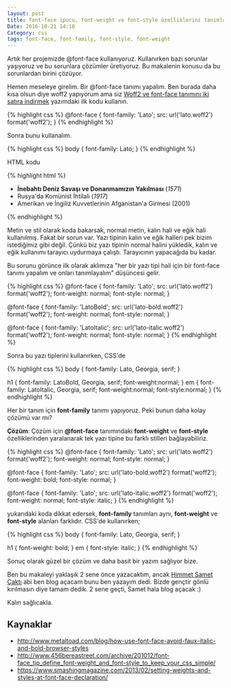 ```yaml
---
layout: post
title: font-face ipucu, font-weight ve font-style özelliklerini tanımlamak
Date: 2016-10-21 14:10
Category: css
tags: font-face, font-family, font-style, font-weight
---
```


Artık her projemizde @font-face kullanıyoruz. Kullanırken bazı sorunlar yaşıyoruz ve bu sorunlara çözümler üretiyoruz. Bu makalenin konusu da bu sorunlardan birini çözüyor. 

Hemen meseleye girelim. Bir @font-face tanımı yapalım. Ben burada daha kısa olsun diye woff2 yapıyorum ama siz [Woff2 ve font-face tanımını iki satıra indirmek](http://fatihhayrioglu.com/woff2-ve-font-face-tanimini-iki-satira-indirmek/) yazımdaki ilk kodu kullanın.

{% highlight css %}
@font-face {
  font-family: 'Lato';
  src: url('lato.woff2') format('woff2');
}
{% endhighlight %}

Sonra bunu kullanalım. 

{% highlight css %}
body {
  font-family: Lato;
}
{% endhighlight %}

HTML kodu 

{% highlight html %}
<ul>
  <li><strong>İnebahtı Deniz Savaşı ve Donanmamızın Yakılması</strong> (<em>1571</em>)</li>
  <li>Rusya'da Komünist İhtilali (<em>1917</em>)</li>
  <li>Amerikan ve İngiliz Kuvvetlerinin Afganistan'a Girmesi (2001)</li>
</ul>
{% endhighlight %}

Metin ve stil olarak koda bakarsak, normal metin, kalın hali ve eğik hali kullanılmış. Fakat bir sorun var. Yazı tipinin kalın ve eğik halleri pek bizim istediğimiz gibi değil. Çünkü biz yazı tipinin normal halini yükledik, kalın ve eğik kullanımı tarayıcı uydurmaya çalıştı. Tarayıcının yapacağıda bu kadar. 

Bu sorunu görünce ilk olarak aklımıza "her bir yazı tipi hali için bir font-face tanımı yapalım ve onları tanımlayalım" düşüncesi gelir. 

{% highlight css %}
@font-face {
  font-family: 'Lato';
  src: url('lato.woff2') format('woff2');
  font-weight: normal;
  font-style: normal;
}

@font-face {
  font-family: 'LatoBold';
  src: url('lato-bold.woff2') format('woff2');
  font-weight: normal;
  font-style: normal;
}

@font-face {
  font-family: 'LatoItalic';
  src: url('lato-italic.woff2') format('woff2');
  font-weight: normal;
  font-style: normal;
}
{% endhighlight %}

Sonra bu yazı tiplerini kullanırken, CSS'de

{% highlight css %}
body { 
  font-family: Lato, Georgia, serif; 
}

h1 {
  font-family: LatoBold, Georgia, serif;
  font-weight:normal;
}
em {
  font-family: LatoItalic, Georgia, serif;
  font-weight:normal;
  font-style:normal;
}
{% endhighlight %}

Her bir tanım için **font-family** tanımı yapıyoruz.  Peki bunun daha kolay çözümü var mı?

**Çözüm**: Çözüm için **@font-face** tanımındaki **font-weight** ve **font-style** özelliklerinden yaralanarak tek yazı tipine bu farklı stilleri bağlayabiliriz.

{% highlight css %}
@font-face {
  font-family: 'Lato';
  src: url('lato.woff2') format('woff2');
  font-weight: normal;
  font-style: normal;
}

@font-face {
  font-family: 'Lato';
  src: url('lato-bold.woff2') format('woff2');
  font-weight: bold;
  font-style: normal;
}

@font-face {
  font-family: 'Lato';
  src: url('lato-italic.woff2') format('woff2');
  font-weight: normal;
  font-style: italic;
}
{% endhighlight %}

yukarıdaki koda dikkat edersek, **font-family** tanımları aynı, **font-weight** ve **font-style** alanları farklıdır. CSS'de kullanırken;

{% highlight css %}
body { 
  font-family: Lato, Georgia, serif; 
}

h1 {
  font-weight: bold;
}
em {
  font-style: italic;
}
{% endhighlight %}

Sonuç olarak güzel bir çözüm ve daha basit bir yazım sağlıyor bize. 

Ben bu makaleyi yaklaşık 2 sene önce yazacaktım, ancak [Himmet Samet Çaktı](https://twitter.com/himmetsamet) abi ben blog açacam bunu ben yazayım dedi. Bizde gençtir gönlü kırılmasın diye tamam dedik. 2 sene geçti, Samet hala blog açacak :)

Kalın sağlıcakla.


## Kaynaklar

 - http://www.metaltoad.com/blog/how-use-font-face-avoid-faux-italic-and-bold-browser-styles
 - http://www.456bereastreet.com/archive/201012/font-face_tip_define_font-weight_and_font-style_to_keep_your_css_simple/
 - https://www.smashingmagazine.com/2013/02/setting-weights-and-styles-at-font-face-declaration/